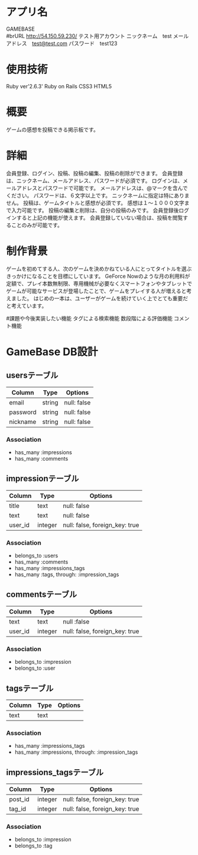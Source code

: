# アプリ名
GAMEBASE  
#brURL http://54.150.59.230/
テスト用アカウント
ニックネーム　test
メールアドレス　test@test.com
パスワード　test123

# 使用技術
Ruby ver'2.6.3'
Ruby on Rails
CSS3
HTML5

# 概要
ゲームの感想を投稿できる掲示板です。

# 詳細
会員登録、ログイン、投稿、投稿の編集、投稿の削除ができます。
会員登録は、ニックネーム、メールアドレス、パスワードが必須です。
ログインは、メールアドレスとパスワードで可能です。
メールアドレスは、@マークを含んでください。
パスワードは、６文字以上です。
ニックネームに指定は特にありません。
投稿は、ゲームタイトルと感想が必須です。
感想は１〜１０００文字まで入力可能です。
投稿の編集と削除は、自分の投稿のみです。
会員登録後ログインすると上記の機能が使えます。
会員登録していない場合は、投稿を閲覧することのみが可能です。

# 制作背景
ゲームを初めてする人、次のゲームを決めかねている人にとってタイトルを選ぶきっかけになることを目標にしています。
GeForce Nowのような月の利用料が定額で、プレイ本数無制限、専用機械が必要なくスマートフォンやタブレットでゲームが可能なサービスが登場したことで、ゲームをプレイする人が増えると考えました。
はじめの一本は、ユーザーがゲームを続けていく上でとても重要だと考えています。

#課題や今後実装したい機能
タグによる検索機能
数段階による評価機能
コメント機能

# GameBase DB設計
## usersテーブル
|Column|Type|Options|
|------|----|-------|
|email|string|null: false|
|password|string|null: false|
|nickname|string|null: false|
### Association
- has_many :impressions
- has_many :comments

## impressionテーブル
|Column|Type|Options|
|------|----|-------|
|title|text|null: false|
|text|text|null: false|
|user_id|integer|null: false, foreign_key: true|
### Association
- belongs_to :users
- has_many :comments
- has_many :impressions_tags
- has_many :tags, through: :impression_tags



## commentsテーブル
|Column|Type|Options|
|------|----|-------|
|text|text|null :false|
|user_id|integer|null: false, foreign_key: true|
### Association
- belongs_to :impression
- belongs_to :user


## tagsテーブル
Column|Type|Options|
|------|----|-------|
|text|text||
### Association
- has_many :impressions_tags
- has_many :impressions, through: :impression_tags


## impressions_tagsテーブル
|Column|Type|Options|
|------|----|-------|
|post_id|integer|null: false, foreign_key: true|
|tag_id|integer|null: false, foreign_key: true|
### Association
- belongs_to :impression
- belongs_to :tag
